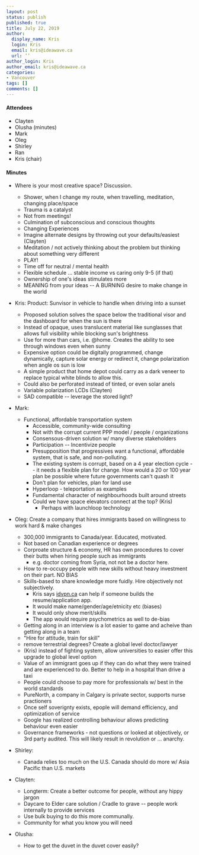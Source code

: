 ```yaml
---
layout: post
status: publish
published: true
title: July 22, 2019
author:
  display_name: Kris
  login: Kris
  email: kris@ideawave.ca
  url: ‘’
author_login: Kris
author_email: kris@ideawave.ca
categories:
- Vancouver
tags: []
comments: []
---
```



#### Attendees

* Clayten
* Olusha (minutes)
* Mark
* Oleg
* Shirley
* Ran
* Kris (chair)

#### Minutes

* Where is your most creative space? Discussion.
    * Shower, when I change my route, when travelling, meditation, changing place/space
    * Trauma is a catalyst
    * Not from meetings!
    * Culmination of subconscious and conscious thoughts
    * Changing Experiences
    * Imagine alternate designs by throwing out your defaults/easiest (Clayten)
    * Meditation / not actively thinking about the problem but thinking about something very different
    * PLAY!
    * Time off for neutral / mental health
    * Flexible schedule ... stable income vs caring only 9-5 (if that)
    * Ownership of one's ideas stimulates more
    * MEANING from your ideas -- A BURNING desire to make change in the world

* Kris: Product: Sunvisor in vehicle to handle when driving into a sunset
    * Proposed solution solves the space below the traditional visor and the dashboard for when the sun is there
    * Instead of opaque, uses translucent material like sunglasses that allows full visibility while blocking sun's brightness
    * Use for more than cars, i.e. @home. Creates the ability to see through windows even when sunny
    * Expensive option could be digitally programmed, change dynamically, capture solar energy or redirect it, change polarization when angle os sun is low
    * A simple product that home depot could carry as a dark veneer to replace typical white blinds to allow this.
    * Could also be perforated instead of tinted, or even solar anels
    * Variable polarization LCDs (Clayten)
    * SAD compatible -- leverage the stored light?

* Mark: 
    *  Functional, affordable transportation system
        * Accessible, community-wide consulting
        * Not with the corrupt current PPP model / people / organizations
        * Consensous-driven solution w/ many diverse stakeholders
        * Participation -- Incentivize people
        * Presupposition that progressives want a functional, affordable system, that is safe, and non-polluting.
        * The existing system is corrupt, based on a 4 year election cycle -- it needs a flexible plan for change. How would a 20 or 100 year plan be possible where future governments can't quash it
        * Don't plan for vehicles, plan for land use
        * Hyperloop - teleportation as examples
        * Fundamental character of neighbourhoods built around streets
        * Could we have space elevators connect at the top? (Kris)
            * Perhaps with launchloop technology
* Oleg: Create a company that hires immigrants based on willingness to work hard & make changes
    * 300,000 immigrants to Canada/year. Educated, motivated.
    * Not based on Canadian experience or degrees
    * Corproate structure & economy, HR has own procedures to cover their butts when hiring people such as immigrants
         * e.g. doctor coming from Syria, not not be a doctor here.
     * How to re-occupy people with new skills without heavy investment on their part. NO BIAS
     * Skills-based to share knowledge more fuidly. Hire objectively not subjectively.
         * Kris says [idvpn.ca](https://idvpn.ca) can help if someone builds the resume/application app. 
         * It would make name/gender/age/etnicity etc (biases)
         * It would only show merit/skills
         * The app would require psychometrics as well to de-bias 
     * Getting along in an interview is a lot easier to game and acheive than getting along in a team
     * "Hire for attitude, train for skill"
     * remove terrestrial degrees? Create a global level doctor/lawyer
     * (Kris) instead of fighting system, allow universities to easier offer this upgrade to global level option
     * Value of an immigrant goes up if they can do what they were trained and are experienced to do. Better to help in a hospital than drive a taxi
     * People could choose to pay more for professionals w/ best in the world standards
     * PureNorth, a company in Calgary is private sector, supports nurse practioners
     * Once self soverignty exists, epople will demand efficiency, and optimization of service
     * Google has realized controlling behaviour allows predicting behaviour even easier
     * Governance frameworks - not questions or looked at objectively, or 3rd party audited. This will likely result in revolution or ... anarchy.

* Shirley: 
    * Canada relies too much on the U.S. Canada should do more w/ Asia Pacific than U.S. markets

* Clayten: 
    * Longterm: Create a better outcome for people, without any hippy jargon
    * Daycare to Elder care solution / Cradle to grave -- people work internally to provide services
    * Use bulk buying to do this more communally. 
    * Community for what you know you will need
* Olusha:  
    * How to get the duvet in the duvet cover easily?
   
    
